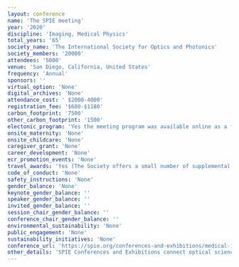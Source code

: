 ```yaml
---
layout: conference 
name: 'The SPIE meeting'
year: '2020'
discipline: 'Imaging, Medical Physics'
total_years: '65'
society_name: 'The International Society for Optics and Photonics'
society_members: '20000'
attendees: '5000'
venue: 'San Diego, California, United States'
frequency: 'Annual'
sponsors: ''
virtual_option: 'None'
digital_archives: 'None'
attendance_cost: ' $2000-4000'
registration_fee: '$680-$1180'
carbon_footprint: '7500'
other_carbon_footprint: '1500'
electonic_program: 'Yes the meeting program was available online as a file and App.'
onsite_maternity: 'None'
onsite_childcare: 'None'
caregiver_grant: 'None'
career_development: 'None'
ecr_promotion_events: 'None'
travel_awards: 'Yes (The Society offers a small number of supplemental travel grants to eligible and selected SPIE student members who are authors, and plan to present and publish an accepted paper at an SPIE meeting.  What does this grant cover? Each grant is intended to partially reimburse travel expenses (airfare, ground transportation, and/or hotel). Meals and the conference registration fee are NOT eligible for reimbursement. Grants typically range from $250-$500 USD per domestic traveler and $300-$750 USD per international traveler, but may be more or less, depending on the funds available.  Who is eligible? You must be a current SPIE Student Member when you apply, as well as when you present your paper. You must be a full-time student author in a high school, undergraduate, or graduate program, who will present your accepted paper at an SPIE conference and submit your manuscript to be published in the Proceedings of SPIE. You must submit your complete application and we must receive a letter of recommendation from your advisor or department head by the deadline.  Who is NOT eligible? Postdoctoral students (students who have completed their PhD, ScD, or MD program) are NOT eligible. If you have received an SPIE Student Author Travel Grant or MKS Instruments (formerly Newport) Research Excellence Travel Award for any SPIE meeting within the last 18 months, you are NOT eligible. If you have received an SPIE Officer Travel Grant this year, or within the last 18 months, you are NOT eligible.)'
code_of_conduct: 'None'
safety_instructions: 'None'
gender_balance: 'None'
keynote_gender_balance: ''
speaker_gender_balance: ''
invited_gender_balance: ''
session_chair_gender_balance: ''
conference_chair_gender_balance: ''
environmental_sustainability: 'None'
public_engagement: 'None'
sustainability_initiatives: 'None'
conference_url: 'https://spie.org/conferences-and-exhibitions/medical-imaging?SSO=1'
other_details: 'SPIE Conferences and Exhibitions connect optical science and the optics retail industry. The society is affiliated with over 140 meetings and events each year.'
---
```

